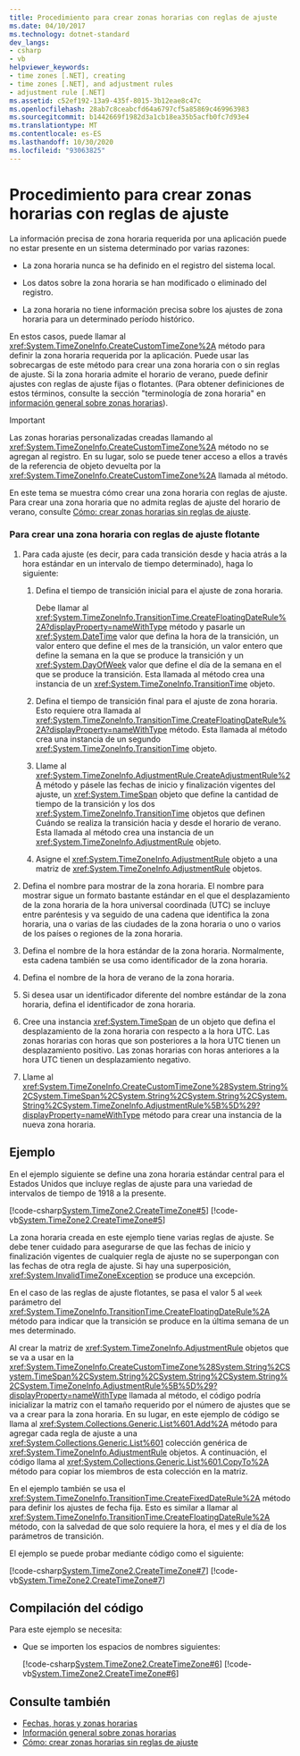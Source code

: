 ```yaml
---
title: Procedimiento para crear zonas horarias con reglas de ajuste
ms.date: 04/10/2017
ms.technology: dotnet-standard
dev_langs:
- csharp
- vb
helpviewer_keywords:
- time zones [.NET], creating
- time zones [.NET], and adjustment rules
- adjustment rule [.NET]
ms.assetid: c52ef192-13a9-435f-8015-3b12eae8c47c
ms.openlocfilehash: 28ab7c8ceabcfd64a6797cf5a85869c469963983
ms.sourcegitcommit: b1442669f1982d3a1cb18ea35b5acfb0fc7d93e4
ms.translationtype: MT
ms.contentlocale: es-ES
ms.lasthandoff: 10/30/2020
ms.locfileid: "93063825"
---
```

# <a name="how-to-create-time-zones-with-adjustment-rules"></a>Procedimiento para crear zonas horarias con reglas de ajuste

La información precisa de zona horaria requerida por una aplicación puede no estar presente en un sistema determinado por varias razones:

- La zona horaria nunca se ha definido en el registro del sistema local.

- Los datos sobre la zona horaria se han modificado o eliminado del registro.

- La zona horaria no tiene información precisa sobre los ajustes de zona horaria para un determinado período histórico.

En estos casos, puede llamar al <xref:System.TimeZoneInfo.CreateCustomTimeZone%2A> método para definir la zona horaria requerida por la aplicación. Puede usar las sobrecargas de este método para crear una zona horaria con o sin reglas de ajuste. Si la zona horaria admite el horario de verano, puede definir ajustes con reglas de ajuste fijas o flotantes. (Para obtener definiciones de estos términos, consulte la sección "terminología de zona horaria" en [información general sobre zonas horarias](time-zone-overview.md)).

> [!IMPORTANT]
> Las zonas horarias personalizadas creadas llamando al <xref:System.TimeZoneInfo.CreateCustomTimeZone%2A> método no se agregan al registro. En su lugar, solo se puede tener acceso a ellos a través de la referencia de objeto devuelta por la <xref:System.TimeZoneInfo.CreateCustomTimeZone%2A> llamada al método.

En este tema se muestra cómo crear una zona horaria con reglas de ajuste. Para crear una zona horaria que no admita reglas de ajuste del horario de verano, consulte [Cómo: crear zonas horarias sin reglas de ajuste](create-time-zones-without-adjustment-rules.md).

### <a name="to-create-a-time-zone-with-floating-adjustment-rules"></a>Para crear una zona horaria con reglas de ajuste flotante

1. Para cada ajuste (es decir, para cada transición desde y hacia atrás a la hora estándar en un intervalo de tiempo determinado), haga lo siguiente:

    1. Defina el tiempo de transición inicial para el ajuste de zona horaria.

       Debe llamar al <xref:System.TimeZoneInfo.TransitionTime.CreateFloatingDateRule%2A?displayProperty=nameWithType> método y pasarle un <xref:System.DateTime> valor que defina la hora de la transición, un valor entero que define el mes de la transición, un valor entero que define la semana en la que se produce la transición y un <xref:System.DayOfWeek> valor que define el día de la semana en el que se produce la transición. Esta llamada al método crea una instancia de un <xref:System.TimeZoneInfo.TransitionTime> objeto.

    2. Defina el tiempo de transición final para el ajuste de zona horaria. Esto requiere otra llamada al <xref:System.TimeZoneInfo.TransitionTime.CreateFloatingDateRule%2A?displayProperty=nameWithType> método. Esta llamada al método crea una instancia de un segundo <xref:System.TimeZoneInfo.TransitionTime> objeto.

    3. Llame al <xref:System.TimeZoneInfo.AdjustmentRule.CreateAdjustmentRule%2A> método y pásele las fechas de inicio y finalización vigentes del ajuste, un <xref:System.TimeSpan> objeto que define la cantidad de tiempo de la transición y los dos <xref:System.TimeZoneInfo.TransitionTime> objetos que definen Cuándo se realiza la transición hacia y desde el horario de verano. Esta llamada al método crea una instancia de un <xref:System.TimeZoneInfo.AdjustmentRule> objeto.

    4. Asigne el <xref:System.TimeZoneInfo.AdjustmentRule> objeto a una matriz de <xref:System.TimeZoneInfo.AdjustmentRule> objetos.

2. Defina el nombre para mostrar de la zona horaria. El nombre para mostrar sigue un formato bastante estándar en el que el desplazamiento de la zona horaria de la hora universal coordinada (UTC) se incluye entre paréntesis y va seguido de una cadena que identifica la zona horaria, una o varias de las ciudades de la zona horaria o uno o varios de los países o regiones de la zona horaria.

3. Defina el nombre de la hora estándar de la zona horaria. Normalmente, esta cadena también se usa como identificador de la zona horaria.

4. Defina el nombre de la hora de verano de la zona horaria.

5. Si desea usar un identificador diferente del nombre estándar de la zona horaria, defina el identificador de zona horaria.

6. Cree una instancia <xref:System.TimeSpan> de un objeto que defina el desplazamiento de la zona horaria con respecto a la hora UTC. Las zonas horarias con horas que son posteriores a la hora UTC tienen un desplazamiento positivo. Las zonas horarias con horas anteriores a la hora UTC tienen un desplazamiento negativo.

7. Llame al <xref:System.TimeZoneInfo.CreateCustomTimeZone%28System.String%2CSystem.TimeSpan%2CSystem.String%2CSystem.String%2CSystem.String%2CSystem.TimeZoneInfo.AdjustmentRule%5B%5D%29?displayProperty=nameWithType> método para crear una instancia de la nueva zona horaria.

## <a name="example"></a>Ejemplo

En el ejemplo siguiente se define una zona horaria estándar central para el Estados Unidos que incluye reglas de ajuste para una variedad de intervalos de tiempo de 1918 a la presente.

[!code-csharp[System.TimeZone2.CreateTimeZone#5](../../../samples/snippets/csharp/VS_Snippets_CLR_System/system.TimeZone2.CreateTimeZone/cs/System.TimeZone2.CreateTimeZone.cs#5)]
[!code-vb[System.TimeZone2.CreateTimeZone#5](../../../samples/snippets/visualbasic/VS_Snippets_CLR_System/system.TimeZone2.CreateTimeZone/vb/System.TimeZone2.CreateTimeZone.vb#5)]

La zona horaria creada en este ejemplo tiene varias reglas de ajuste. Se debe tener cuidado para asegurarse de que las fechas de inicio y finalización vigentes de cualquier regla de ajuste no se superpongan con las fechas de otra regla de ajuste. Si hay una superposición, <xref:System.InvalidTimeZoneException> se produce una excepción.

En el caso de las reglas de ajuste flotantes, se pasa el valor 5 al `week` parámetro del <xref:System.TimeZoneInfo.TransitionTime.CreateFloatingDateRule%2A> método para indicar que la transición se produce en la última semana de un mes determinado.

Al crear la matriz de <xref:System.TimeZoneInfo.AdjustmentRule> objetos que se va a usar en la <xref:System.TimeZoneInfo.CreateCustomTimeZone%28System.String%2CSystem.TimeSpan%2CSystem.String%2CSystem.String%2CSystem.String%2CSystem.TimeZoneInfo.AdjustmentRule%5B%5D%29?displayProperty=nameWithType> llamada al método, el código podría inicializar la matriz con el tamaño requerido por el número de ajustes que se va a crear para la zona horaria. En su lugar, en este ejemplo de código se llama al <xref:System.Collections.Generic.List%601.Add%2A> método para agregar cada regla de ajuste a una <xref:System.Collections.Generic.List%601> colección genérica de <xref:System.TimeZoneInfo.AdjustmentRule> objetos. A continuación, el código llama al <xref:System.Collections.Generic.List%601.CopyTo%2A> método para copiar los miembros de esta colección en la matriz.

En el ejemplo también se usa el <xref:System.TimeZoneInfo.TransitionTime.CreateFixedDateRule%2A> método para definir los ajustes de fecha fija. Esto es similar a llamar al <xref:System.TimeZoneInfo.TransitionTime.CreateFloatingDateRule%2A> método, con la salvedad de que solo requiere la hora, el mes y el día de los parámetros de transición.

El ejemplo se puede probar mediante código como el siguiente:

[!code-csharp[System.TimeZone2.CreateTimeZone#7](../../../samples/snippets/csharp/VS_Snippets_CLR_System/system.TimeZone2.CreateTimeZone/cs/System.TimeZone2.CreateTimeZone.cs#7)]
[!code-vb[System.TimeZone2.CreateTimeZone#7](../../../samples/snippets/visualbasic/VS_Snippets_CLR_System/system.TimeZone2.CreateTimeZone/vb/System.TimeZone2.CreateTimeZone.vb#7)]

## <a name="compiling-the-code"></a>Compilación del código

Para este ejemplo se necesita:

- Que se importen los espacios de nombres siguientes:

  [!code-csharp[System.TimeZone2.CreateTimeZone#6](../../../samples/snippets/csharp/VS_Snippets_CLR_System/system.TimeZone2.CreateTimeZone/cs/System.TimeZone2.CreateTimeZone.cs#6)]
  [!code-vb[System.TimeZone2.CreateTimeZone#6](../../../samples/snippets/visualbasic/VS_Snippets_CLR_System/system.TimeZone2.CreateTimeZone/vb/System.TimeZone2.CreateTimeZone.vb#6)]

## <a name="see-also"></a>Consulte también

- [Fechas, horas y zonas horarias](index.md)
- [Información general sobre zonas horarias](time-zone-overview.md)
- [Cómo: crear zonas horarias sin reglas de ajuste](create-time-zones-without-adjustment-rules.md)
